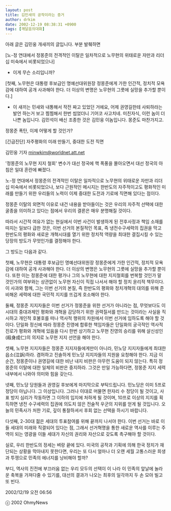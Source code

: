 ```yaml
---
layout: post
title: 김민새의 공작이라는 증거
author: drkim
date: 2002-12-19 08:38:31 +0900
tags: [깨달음의대화]
---
```

아래 글은 김민웅 개새끼의 글입니다. 부분 발췌하면
  

  
[노-정 연대에서 정몽준의 전격적인 이탈은 일차적으로 노무현의 위태로운 자만과 리더십 미숙에서 비롯되었으나]
  

  
- 이게 무슨 소리입니까?
  

  
[첫째, 노무현은 대통령 후보급인 명예선대위원장 정몽준에게 가한 인간적, 정치적 모욕감에 대하여 공개 사과해야 한다. 더 이상의 변명은 노무현의 그릇에 실망을 추가할 뿐이다.]
  

  
- 이 새끼는 민새와 내통해서 작전 짜고 있었던 거에요, 어제 권영길한테 사퇴하라는 발언 하는거 보고 찜찜해서 한번 씹었더니 기어코 사고치네. 미친자식, 이런 놈이 더 나쁜 놈입니다. 김민석이 배신 조종한 것은 김민웅 이놈입니다. 몽준도 마찬가지고.
  

  

  
정몽준 폭탄, 이제 어떻게 할 것인가?
  
[긴급진단] 자주평화의 미래 만들기, 중대한 도전 직면
  
김민웅 기자 minwkim@worldnet.att.net
  

  
'정몽준의 노무현 지지 철회' 변수가 대선 정국에 핵 폭풍을 몰아오면서 대선 정국의 아침은 일대 혼란에 빠졌다.
  

  
노-정 연대에서 정몽준의 전격적인 이탈은 일차적으로 노무현의 위태로운 자만과 리더십 미숙에서 비롯되었으나, 보다 근원적인 메시지는 한반도의 자주적이고도 평화적인 미래를 만들기 위한 우리들의 노력이 이제 중대한 도전과 기로에 직면해 있다는 점이다.
  

  
정몽준 이탈의 외면적 이유로 내건 내용을 받아들이는 것은 우리의 자주적 선택에 대한 굴종을 의미하고 있다는 점에서 우리의 결론은 매우 분명해질 것이다.
  

  
따라서 시간적 여유가 없는 현실에서 이번 사건이 발생하게 된 전후사정과 책임 소재를 따지는 일보다 급한 것은, 이번 선거의 본질적인 목표, 즉 냉전수구세력의 집권을 막고 한반도의 평화와 새로운 개혁시대를 열기 위한 정치적 역량을 최대한 결집시킬 수 있는 당장의 방도가 무엇인가를 결정해야 한다.
  

  
그 방도는 다음과 같다.
  

  
첫째, 노무현은 대통령 후보급인 명예선대위원장 정몽준에게 가한 인간적, 정치적 모욕감에 대하여 공개 사과해야 한다. 더 이상의 변명은 노무현의 그릇에 실망을 추가할 뿐이다. 또한 이는 정몽준에 대한 평가나 그의 노무현에 대한 지지철회를 번복할 것인가 말 것인가의 여부와는 상관없이 노무현 자신이 직접 나서서 해야 할 정치 윤리적 책무이다. 이 사과와 함께, 그는 이번 선거의 본질, 즉 한반도의 평화와 정치개혁의 대의를 위해 준비해온 세력에 대한 국민적 지지를 뜨겁게 호소해야 한다.
  

  
둘째, 정몽준 지지자들은 이번 선거가 정몽준을 위한 선거가 아니라는 점, 무엇보다도 이 시대의 중대과제인 평화와 개혁을 감당하기 위한 권력질서를 만드는 것이라는 사실을 직시하고 개인적 호불호를 떠나 역사적 행위의 차원에서 이번 선거에 임하도록 해야 할 것이다. 단일화 정신에 따라 정몽준 진영에 합류한 책임자들은 단일화의 궁극적인 역사적 진로가 평화와 개혁에 있음을 다시 한번 상기하고 노무현 진영의 승리를 위해 살신성인(殺身成仁)의 의지로 노무현 지지 선언을 해야 한다.
  

  
셋째, 노무현 지지자들은 정몽준 지지자들에게만이 아니라, 민노당 지지자들에게 최대한 읍소(泣訴)하라. 겸허하고 진솔하게 민노당 지지자들의 지원을 요청해야 한다. 지금 이 순간, 정몽준이나 권영길에 대한 비난 내지 비판은 아무런 도움이 되지 않는다. 특히 정몽준의 이탈에 대한 일체의 비판은 중지하라. 그것은 만일 가능하다면, 정몽준 지지 세력 내부에서 나와야 의미와 힘을 갖는다.
  

  
넷째, 민노당 당원들과 권영길 후보에게 마지막으로 부탁드립니다. 민노당은 이미 5프로 정당이 아닙니다. 그 이상입니다. 그러나 이대로 머물면 한자리 수 정당이 될 것이고, 사표 방지 심리가 작동하면 그 이하의 입지에 처하게 될 것이며, 10프로 이상의 지지를 획득하면 냉전 수구세력의 집권에 의도치 않은 전술적 우군의 지위를 얻게 될 것입니다. 오늘의 민족사가 처한 기로, 깊이 통찰하셔서 후회 없는 선택을 하시기 바랍니다.
  

  
다섯째, 2-30대 젊은 세대의 투표참여를 위해 끝까지 나서야 한다. 이번 선거는 바로 이들 세대의 미래와 직결되어 있다는 점, 그래서 선거혁명을 통한 새로운 역사를 이루는 주역이 되는 영광을 이들 세대가 자신의 권리와 자산으로 갖도록 촉구해야 할 것이다.
  

  
실로, 우리 한반도의 정세는 벼랑 끝에 있다. 미국의 공작과 기획에 의해 한국 정치가 재단되는 상황을 막아내지 못한다면, 우리는 또 다시 얼마나 더 오랜 세월 고통스러운 희생과 투쟁으로 민족의 에너지를 낭비해야 할까?
  

  
부디, 역사의 진전에 부끄러움 없는 우리 모두의 선택이 이 나라 이 민족의 앞날에 놀라운 축복을 가져다줄 수 있기를, 대선의 결과가 나오는 최후의 일각까지 두 손 모아 빌고 또 빈다.
  

  
2002/12/19 오전 06:56
  
ⓒ 2002 OhmyNews